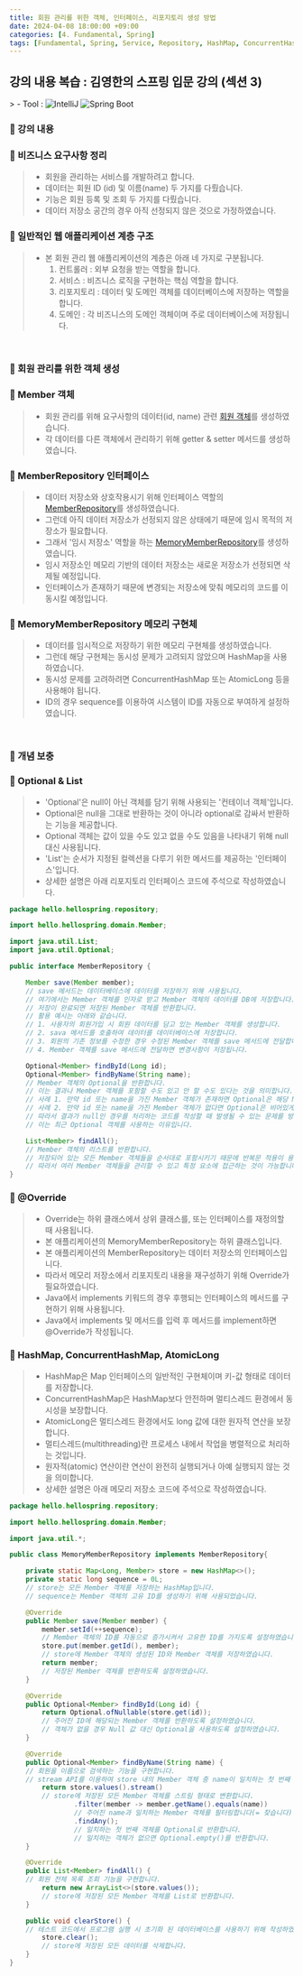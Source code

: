 ```yaml
---
title: 회원 관리를 위한 객체, 인터페이스, 리포지토리 생성 방법
date: 2024-04-08 18:00:00 +09:00
categories: [4. Fundamental, Spring]
tags: [Fundamental, Spring, Service, Repository, HashMap, ConcurrentHashMap, AtomicLong, Override]
---
```


<!-- 2024-04-08 글 작성 시작; 2024-04-09 페이지 호출 완료 -->
<h2>강의 내용 복습 : 김영한의 스프링 입문 강의 (섹션 3)</h2>
> - Tool :  
<img alt="IntelliJ" src="https://img.shields.io/badge/-IntelliJ-000000?style=flat-square&logo=intellij-idea&logoColor=white" />
<img alt="Spring Boot" src="https://img.shields.io/badge/-SpringBoot-6DB33F?style=flat-square&logo=spring&logoColor=white" />

<br>

### 🔔 강의 내용
### 📌 비즈니스 요구사항 정리
> - 회원을 관리하는 서비스를 개발하려고 합니다.
> - 데이터는 회원 ID (id) 및 이름(name) 두 가지를 다뤘습니다.
> - 기능은 회원 등록 및 조회 두 가지를 다뤘습니다.
> - 데이터 저장소 공간의 경우 아직 선정되지 않은 것으로 가정하였습니다.

### 📌 일반적인 웹 애플리케이션 계층 구조
> - 본 회원 관리 웹 애플리케이션의 계층은 아래 네 가지로 구분됩니다.
>    1. 컨트롤러 : 외부 요청을 받는 역할을 합니다.
>    2. 서비스 : 비즈니스 로직을 구현하는 핵심 역할을 합니다.
>    3. 리포지토리 : 데이터 및 도메인 객체를 데이터베이스에 저장하는 역할을 합니다.
>    4. 도메인 : 각 비즈니스의 도메인 객체이며 주로 데이터베이스에 저장됩니다.

<br>

### 🔔 회원 관리를 위한 객체 생성
### 📌 Member 객체
> - 회원 관리를 위해 요구사항의 데이터(id, name) 관련 <a href="https://github.com/Kim-src/Study-Spring/blob/main/src/main/java/hello/hellospring/domain/Member.java">회원 객체</a>를 생성하였습니다.
> - 각 데이터를 다른 객체에서 관리하기 위해 getter & setter 메서드를 생성하였습니다.

### 📌 MemberRepository 인터페이스
> - 데이터 저장소와 상호작용시기 위해 인터페이스 역할의 <a href="https://github.com/Kim-src/Study-Spring/blob/main/src/main/java/hello/hellospring/repository/MemberRepository.java">MemberRepository</a>를 생성하였습니다.
> - 그런데 아직 데이터 저장소가 선정되지 않은 상태에기 때문에 임시 목적의 저장소가 필요합니다.
> - 그래서 '임시 저장소' 역할을 하는 <a href="https://github.com/Kim-src/Study-Spring/blob/main/src/main/java/hello/hellospring/repository/MemoryMemberRepository.java">MemoryMemberRepository</a>를 생성하였습니다.
> - 임시 저장소인 메모리 기반의 데이터 저장소는 새로운 저장소가 선정되면 삭제될 예정입니다.
> - 인터페이스가 존재하기 때문에 변경되는 저장소에 맞춰 메모리의 코드를 이동시킬 예정입니다.

### 📌 MemoryMemberRepository 메모리 구현체
> - 데이터를 임시적으로 저장하기 위한 메모리 구현체를 생성하였습니다.
> - 그런데 해당 구현체는 동시성 문제가 고려되지 않았으며 HashMap을 사용하였습니다.
> - 동시성 문제를 고려하려면 ConcurrentHashMap 또는 AtomicLong 등을 사용해야 됩니다.
> - ID의 경우 sequence를 이용하여 시스템이 ID를 자동으로 부여하게 설정하였습니다.

<br>

### 🔔 개념 보충
### 📌 Optional & List
> - 'Optional'은 null이 아닌 객체를 담기 위해 사용되는 '컨테이너 객체'입니다.
> - Optional은 null을 그대로 반환하는 것이 아니라 optional로 감싸서 반환하는 기능을 제공합니다.
> - Optional 객체는 값이 있을 수도 있고 없을 수도 있음을 나타내기 위해 null 대신 사용됩니다.
> - 'List'는 순서가 지정된 컬렉션을 다루기 위한 메서드를 제공하는 '인터페이스'입니다.
> - 상세한 설명은 아래 리포지토리 인터페이스 코드에 주석으로 작성하였습니다.

``` java
package hello.hellospring.repository;

import hello.hellospring.domain.Member;

import java.util.List;
import java.util.Optional;

public interface MemberRepository {

    Member save(Member member);
    // save 메서드는 데이터베이스에 데이터를 저장하기 위해 사용됩니다.
    // 여기에서는 Member 객체를 인자로 받고 Member 객체의 데이터를 DB에 저장합니다.
    // 저장이 완료되면 저장된 Member 객체를 반환합니다.
    // 활용 예시는 아래와 같습니다.
    // 1. 사용자의 회원가입 시 회원 데이터를 담고 있는 Member 객체를 생성합니다.
    // 2. sava 메서드를 호출하여 데이터를 데이터베이스에 저장합니다.
    // 3. 회원의 기존 정보를 수정한 경우 수정된 Member 객체를 save 메서드에 전달합니다.
    // 4. Member 객체를 save 메서드에 전달하면 변경사항이 저장됩니다.

    Optional<Member> findById(Long id);
    Optional<Member> findByName(String name);
    // Member 객체의 Optional을 반환합니다.
    // 이는 결과나 Member 객체를 포함할 수도 있고 안 할 수도 있다는 것을 의미합니다.
    // 사례 1. 만약 id 또는 name을 가진 Member 객체가 존재하면 Optional은 해당 Member 객체를 포함합니다.
    // 사례 2. 만약 id 또는 name을 가진 Member 객체가 없다면 Optional은 비어있게 됩니다.
    // 따라서 결과가 null인 경우를 처리하는 코드를 작성할 때 발생될 수 있는 문제를 방지할 수 있습니다.
    // 이는 최근 Optional 객체를 사용하는 이유입니다.

    List<Member> findAll();
    // Member 객체의 리스트를 반환합니다.
    // 저장되어 있는 모든 Member 객체들을 순서대로 포함시키기 때문에 반복문 적용이 용이합니다.
    // 따라서 여러 Member 객체들을 관리할 수 있고 특정 요소에 접근하는 것이 가능합니다.
}
```

### 📌 @Override
> - Override는 하위 클래스에서 상위 클래스를, 또는 인터페이스를 재정의할 때 사용됩니다.
> - 본 애플리케이션의 MemoryMemberRepository는 하위 클래스입니다.
> - 본 애플리케이션의 MemberRepository는 데이터 저장소의 인터페이스입니다.
> - 따라서 메모리 저장소에서 리포지토리 내용을 재구성하기 위해 Override가 필요하였습니다.
> - Java에서 implements 키워드의 경우 후행되는 인터페이스의 메서드를 구현하기 위해 사용됩니다.
> - Java에서 implements 및 메서드를 입력 후 메서드를 implement하면 @Override가 작성됩니다.

### 📌 HashMap, ConcurrentHashMap, AtomicLong
> - HashMap은 Map 인터페이스의 일반적인 구현체이며 키-값 형태로 데이터를 저장합니다.
> - ConcurrentHashMap은 HashMap보다 안전하며 멀티스레드 환경에서 동시성을 보장합니다.
> - AtomicLong은 멀티스레드 환경에서도 long 값에 대한 원자적 연산을 보장합니다.
> - 멀티스레드(multithreading)란 프로세스 내에서 작업을 병렬적으로 처리하는 것입니다.
> - 원자적(atomic) 연산이란 연산이 완전히 실행되거나 아예 실행되지 않는 것을 의미합니다.
> - 상세한 설명은 아래 메모리 저장소 코드에 주석으로 작성하였습니다.

``` java
package hello.hellospring.repository;

import hello.hellospring.domain.Member;

import java.util.*;

public class MemoryMemberRepository implements MemberRepository{

    private static Map<Long, Member> store = new HashMap<>();
    private static long sequence = 0L;
    // store는 모든 Member 객체를 저장하는 HashMap입니다.
    // sequence는 Member 객체의 고유 ID를 생성하기 위해 사용되었습니다.

    @Override
    public Member save(Member member) {
        member.setId(++sequence);
        // Member 객체의 ID를 자동으로 증가시켜서 고유한 ID를 가지도록 설정하였습니다.
        store.put(member.getId(), member);
        // store에 Member 객체의 생성된 ID와 Member 객체를 저장하였습니다.
        return member;
        // 저장된 Member 객체를 반환하도록 설정하였습니다.
    }

    @Override
    public Optional<Member> findById(Long id) {
        return Optional.ofNullable(store.get(id));
        // 주어진 ID에 해당되는 Member 객체를 반환하도록 설정하였습니다.
        // 객체가 없을 경우 Null 값 대신 Optional을 사용하도록 설정하였습니다.
    }

    @Override
    public Optional<Member> findByName(String name) {
    // 회원을 이름으로 검색하는 기능을 구현합니다.
    // stream API를 이용하여 store 내의 Member 객체 중 name이 일치하는 첫 번째 객체를 찾습니다(= 필터링합니다).
        return store.values().stream()
        // store에 저장된 모든 Member 객체를 스트림 형태로 변환합니다.
                .filter(member -> member.getName().equals(name))
                // 주어진 name과 일치하는 Member 객체를 필터링합니다(= 찾습니다).
                .findAny();
                // 일치하는 첫 번째 객체를 Optional로 반환합니다.
                // 일치하는 객체가 없으면 Optional.empty()를 반환합니다.
    }

    @Override
    public List<Member> findAll() {
    // 회원 전체 목록 조회 기능을 구현합니다.
        return new ArrayList<>(store.values());
        // store에 저장된 모든 Member 객체를 List로 반환합니다.
    }

    public void clearStore() {
    // 테스트 코드에서 프로그램 실행 시 초기화 된 데이터베이스를 사용하기 위해 작성하였습니다.
        store.clear();
        // store에 저장된 모든 데이터를 삭제합니다.
    }
}
```

<br>
<br>
<br>
